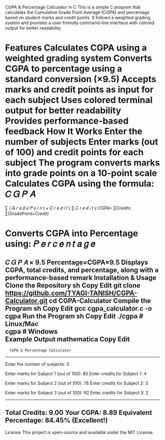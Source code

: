 CGPA & Percentage Calculator in C
This is a simple C program that calculates the Cumulative Grade Point Average (CGPA) and percentage based on student marks and credit points. It follows a weighted grading system and provides a user-friendly command-line interface with colored output for better readability.

Features
Calculates CGPA using a weighted grading system
Converts CGPA to percentage using a standard conversion (×9.5)
Accepts marks and credit points as input for each subject
Uses colored terminal output for better readability
Provides performance-based feedback
How It Works
Enter the number of subjects
Enter marks (out of 100) and credit points for each subject
The program converts marks into grade points on a 10-point scale
Calculates CGPA using the formula:
𝐶
𝐺
𝑃
𝐴
=
∑
(
𝐺
𝑟
𝑎
𝑑
𝑒
𝑃
𝑜
𝑖
𝑛
𝑡
×
𝐶
𝑟
𝑒
𝑑
𝑖
𝑡
)
∑
𝐶
𝑟
𝑒
𝑑
𝑖
𝑡
𝑠
CGPA= 
∑Credits
∑(GradePoint×Credit)
​
 
Converts CGPA into Percentage using:
𝑃
𝑒
𝑟
𝑐
𝑒
𝑛
𝑡
𝑎
𝑔
𝑒
=
𝐶
𝐺
𝑃
𝐴
×
9.5
Percentage=CGPA×9.5
Displays CGPA, total credits, and percentage, along with a performance-based remark
Installation & Usage
Clone the Repository
sh
Copy
Edit
git clone https://github.com/TYAGI-TANISH/CGPA-Calculator.git
cd CGPA-Calculator
Compile the Program
sh
Copy
Edit
gcc cgpa_calculator.c -o cgpa
Run the Program
sh
Copy
Edit
./cgpa    # Linux/Mac  
cgpa      # Windows  
Example Output
mathematica
Copy
Edit
--------------------------------------
      CGPA & Percentage Calculator    
--------------------------------------
Enter the number of subjects: 3

Enter marks for Subject 1 (out of 100): 85
Enter credits for Subject 1: 4

Enter marks for Subject 2 (out of 100): 78
Enter credits for Subject 2: 3

Enter marks for Subject 3 (out of 100): 92
Enter credits for Subject 3: 2

--------------------------------------
Total Credits: 9.00
Your CGPA: 8.89
Equivalent Percentage: 84.45% (Excellent!)
--------------------------------------
License
This project is open-source and available under the MIT License.

